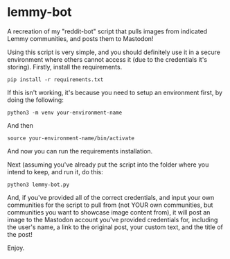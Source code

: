 # lemmy-bot
A recreation of my "reddit-bot" script that pulls images from indicated Lemmy communities, and posts them to Mastodon!

Using this script is very simple, and you should definitely use it in a secure environment where others cannot access it (due to the credentials it's storing). Firstly, install the requirements.
```
pip install -r requirements.txt
```
If this isn't working, it's because you need to setup an environment first, by doing the following:
```
python3 -m venv your-environment-name
```
And then
```
source your-environment-name/bin/activate
```
And now you can run the requirements installation.

Next (assuming you've already put the script into the folder where you intend to keep, and run it, do this:
```
python3 lemmy-bot.py
```
And, if you've provided all of the correct credentials, and input your own communities for the script to pull from (not YOUR own communities, but communities you want to showcase image content from), it will post an image to the Mastodon account you've provided credentials for, including the user's name, a link to the original post, your custom text, and the title of the post!

Enjoy.
